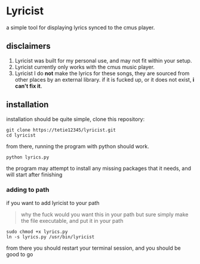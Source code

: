 # Lyricist

a simple tool for displaying lyrics synced to the cmus player.

## disclaimers

1. Lyricist was built for my personal use, and may not fit within your setup.
2. Lyricist currently only works with the cmus music player.
3. Lyricist I do **not** make the lyrics for these songs, they are sourced from other places by an external library. if it is fucked up, or it does not exist, **i can't fix it**.

## installation

installation should be quite simple, clone this repository:

```
git clone https://tetie12345/lyricist.git
cd lyricist
```

from there, running the program with python should work.

`python lyrics.py`

the program may attempt to install any missing packages that it needs, and will start after finishing

### adding to path

if you want to add lyricist to your path
> why the fuck would you want this in your path but sure
simply make the file executable, and put it in your path

```
sudo chmod +x lyrics.py
ln -s lyrics.py /usr/bin/lyricist
```

from there you should restart your terminal session, and you should be good to go

